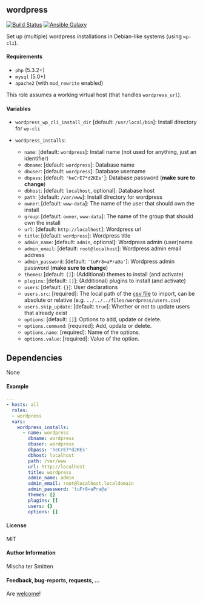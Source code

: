 ## wordpress

[![Build Status](https://travis-ci.org/Oefenweb/ansible-wordpress.svg?branch=master)](https://travis-ci.org/Oefenweb/ansible-wordpress) [![Ansible Galaxy](http://img.shields.io/badge/ansible--galaxy-wordpress-blue.svg)](https://galaxy.ansible.com/list#/roles/2600)

Set up (multiple) wordpress installations in Debian-like systems (using `wp-cli`).

#### Requirements

* `php` (5.3.2+)
* `mysql` (5.0+)
* `apache2` (with `mod_rewrite` enabled)

This role assumes a working virtual host (that handles `wordpress_url`).

#### Variables

* `wordpress_wp_cli_install_dir` [default: `/usr/local/bin`]: Install directory for `wp-cli`

* `wordpress_installs`:
  * `name`: [default: `wordpress`]: Install name (not used for anything, just an identifier)
  * `dbname`: [default: `wordpress`]: Database name
  * `dbuser`: [default: `wordpress`]: Database username
  * `dbpass`: [default: `'heCrE7*d2KEs'`]: Database password (**make sure to change**)
  * `dbhost`: [default: `localhost`, optional]: Database host
  * `path`: [default: `/var/www`]: Install directory for wordpress
  * `owner`: [default: `www-data`]: The name of the user that should own the install
  * `group`: [default: `owner`, `www-data`]: The name of the group that should own the install
  * `url`: [default: `http://localhost`]: Wordpress url
  * `title`: [default: `wordpress`]: Wordpress title
  * `admin_name`: [default: `admin`, optional]: Wordpress admin (user)name
  * `admin_email`: [default: `root@localhost`]: Wordpress admin email address
  * `admin_password`: [default: `'tuFr8=aPra@a'`]: Wordpress admin password (**make sure to change**)
  * `themes`: [default: `[]`]: (Additional) themes to install (and activate)
  * `plugins`: [default: `[]`]: (Additional) plugins to install (and activate)
  * `users`: [default: `{}`]: User declarations
  * `users.src`: [required]: The local path of the [csv file](http://wp-cli.org/commands/user/import-csv/) to import, can be absolute or relative (e.g. `../../../files/wordpress/users.csv`)
  * `users.skip_update`: [default: `true`]: Whether or not to update users that already exist
  * `options`: [default: `[]`]: Options to add, update or delete.
  * `options.command`: [required]: Add, update or delete.
  * `options.name`: [required]: Name of the options.
  * `options.value`: [required]: Value of the option.

## Dependencies

None

#### Example

```yaml
---
- hosts: all
  roles:
  - wordpress
  vars:
    wordpress_installs:
      - name: wordpress
        dbname: wordpress
        dbuser: wordpress
        dbpass: 'heCrE7*d2KEs'
        dbhost: localhost
        path: /var/www
        url: http://localhost
        title: wordpress
        admin_name: admin
        admin_email: root@localhost.localdomain
        admin_password: 'tuFr8=aPra@a'
        themes: []
        plugins: []
        users: {}
        options: []
```

#### License

MIT

#### Author Information

Mischa ter Smitten

#### Feedback, bug-reports, requests, ...

Are [welcome](https://github.com/Oefenweb/ansible-wordpress/issues)!
